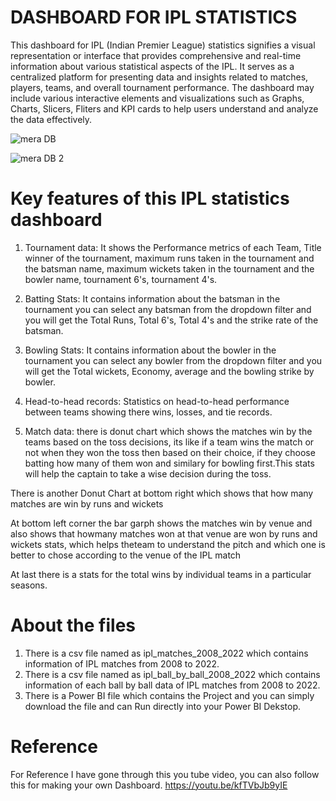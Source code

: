 # DASHBOARD FOR IPL STATISTICS
This dashboard for IPL (Indian Premier League) statistics signifies a visual representation or interface that provides comprehensive and real-time information about various statistical aspects of the IPL. It serves as a centralized platform for presenting data and insights related to matches, players, teams, and overall tournament performance. The dashboard may include various interactive elements and visualizations such as Graphs, Charts, Slicers, Fliters and KPI cards to help users understand and analyze the data effectively.

![mera DB](https://github.com/Dishamewara/IPL_DASHBOARD/assets/103510169/3f9172a0-fb78-42f8-99b4-7bdf0f10a1ae)

![mera DB 2](https://github.com/Dishamewara/IPL_DASHBOARD/assets/103510169/a6d46dfe-147a-4297-804d-7985dcc81796)

# Key features of this IPL statistics dashboard 
1. Tournament data: It shows the Performance metrics of each Team, Title winner of the tournament, maximum runs taken in the tournament and the batsman name, maximum wickets taken in the tournament and the bowler name, tournament 6's, tournament 4's.
   
3. Batting Stats: It contains information about the batsman in the tournament you can select any batsman from the dropdown filter and you will get the Total Runs, Total 6's, Total 4's and the strike rate of the batsman.
   
4. Bowling Stats: It contains information about the bowler in the tournament you can select any bowler from the dropdown filter and you will get the Total wickets, Economy, average and the bowling strike by bowler.
   
5. Head-to-head records: Statistics on head-to-head performance between teams showing there wins, losses, and tie records.
   
6. Match data: there is donut chart which shows the matches win by the teams based on the toss decisions, its like if a team wins the match or not when they won the toss then based on their choice, if they choose batting how many of them won and similary for bowling first.This stats will help the captain to take a wise decision during the toss.

There is another Donut Chart at bottom right which shows that how many matches are win by runs and wickets 

At bottom left corner the bar garph shows the matches win by venue and also shows that howmany matches won at that venue are won by runs and wickets stats, which helps theteam to understand the pitch and which one is better to chose according to the venue of the IPL match

At last there is a stats for the total wins by individual teams in a particular seasons.

# About the files 
1. There is a csv file named as ipl_matches_2008_2022 which contains information of IPL matches from 2008 to 2022.
2. There is a csv file named as ipl_ball_by_ball_2008_2022 which contains information of each ball by ball data of IPL matches from 2008 to 2022.
3. There is a Power BI file which contains the Project and you can simply download the file and can Run directly into your Power BI Dekstop.

# Reference
For Reference I have gone through this you tube video, you can also follow this for making your own Dashboard.
https://youtu.be/kfTVbJb9yIE
